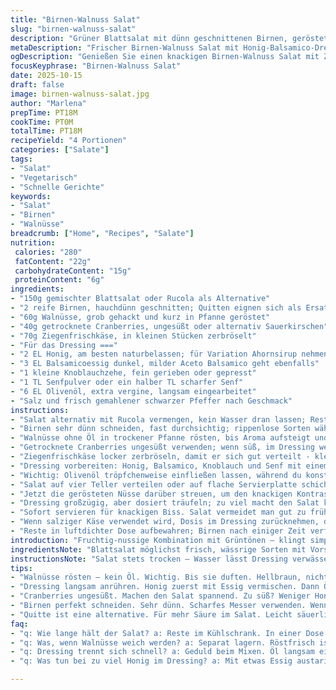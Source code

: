 ```yaml
---
title: "Birnen-Walnuss Salat"
slug: "birnen-walnuss-salat"
description: "Grüner Blattsalat mit dünn geschnittenen Birnen, gerösteten Walnüssen, getrockneten Cranberries und Ziegenfrischkäse. Abgerundet mit einem emulgierten Honig-Balsamico-Dressing. Die Kombination balanciert süß, herb und nussig; Texturspiel dank knackigen Nüssen und cremigem Käse. Zubereitungszeit ca. 15 Minuten. Serviert vier Portionen. Birne getauscht gegen reife Quitte für leicht säuerliche Note; Walnüsse geröstet, für intensiveren Geschmack, das Dressing langsam emulgiert, vermeidet Trennungen. Frische bleibt, trotz leichter Anpassungen, stets erhalten."
metaDescription: "Frischer Birnen-Walnuss Salat mit Honig-Balsamico-Dressing. Ein Genuss für die Sinne. Ideal für ein leichtes Gericht."
ogDescription: "Genießen Sie einen knackigen Birnen-Walnuss Salat mit Ziegenfrischkäse und dem perfekten Dressing."
focusKeyphrase: "Birnen-Walnuss Salat"
date: 2025-10-15
draft: false
image: birnen-walnuss-salat.jpg
author: "Marlena"
prepTime: PT18M
cookTime: PT0M
totalTime: PT18M
recipeYield: "4 Portionen"
categories: ["Salate"]
tags:
- "Salat"
- "Vegetarisch"
- "Schnelle Gerichte"
keywords:
- "Salat"
- "Birnen"
- "Walnüsse"
breadcrumb: ["Home", "Recipes", "Salate"]
nutrition: 
 calories: "280"
 fatContent: "22g"
 carbohydrateContent: "15g"
 proteinContent: "6g"
ingredients:
- "150g gemischter Blattsalat oder Rucola als Alternative"
- "2 reife Birnen, hauchdünn geschnitten; Quitten eignen sich als Ersatz"
- "60g Walnüsse, grob gehackt und kurz in Pfanne geröstet"
- "40g getrocknete Cranberries, ungesüßt oder alternativ Sauerkirschen"
- "70g Ziegenfrischkäse, in kleinen Stücken zerbröselt"
- "Für das Dressing ==="
- "2 EL Honig, am besten naturbelassen; für Variation Ahornsirup nehmen"
- "3 EL Balsamicoessig dunkel, milder Aceto Balsamico geht ebenfalls"
- "1 kleine Knoblauchzehe, fein gerieben oder gepresst"
- "1 TL Senfpulver oder ein halber TL scharfer Senf"
- "6 EL Olivenöl, extra vergine, langsam eingearbeitet"
- "Salz und frisch gemahlener schwarzer Pfeffer nach Geschmack"
instructions:
- "Salat alternativ mit Rucola vermengen, kein Wasser dran lassen; Restfeuchtigkeit dämpft die Knusprigkeit."
- "Birnen sehr dünn schneiden, fast durchsichtig; rippenlose Sorten wählen, am besten reife Williamsbirnen; Quitte bringt mehr Säure, Beeren als Ersatz stets prüfen auf Süße."
- "Walnüsse ohne Öl in trockener Pfanne rösten, bis Aroma aufsteigt und leichte Röstnoten sich entfalten; aufpassen, nicht zu dunkel, sonst bitter."
- "Getrocknete Cranberries ungesüßt verwenden; wenn süß, im Dressing weniger Honig nehmen, sonst zu klebrig."
- "Ziegenfrischkäse locker zerbröseln, damit er sich gut verteilt - kleine Klümpchen vermeiden, sie erschweren gleichmäßiges Verteilen."
- "Dressing vorbereiten: Honig, Balsamico, Knoblauch und Senf mit einem kleinen Schneebesen mischen oder kurz im kleinen Foodprozessor zerkleinern; so lösen sich grobe Partikel besser auf – gerade bei Honig."
- "Wichtig: Olivenöl tröpfchenweise einfließen lassen, während du konstant mixt; so entsteht eine stabile Emulsion, sonst trennt sich das Dressing schnell wieder. Keine Hektik hier, eher Geduld – das zahlt sich aromatisch aus."
- "Salat auf vier Teller verteilen oder auf flache Servierplatte schichten; Birnenscheiben schön gleichmäßig darüber legen – nicht zu dicht, sonst wird es matschig."
- "Jetzt die gerösteten Nüsse darüber streuen, um den knackigen Kontrast zu bekommen; Cranberries folgen; zum Schluss den Ziegenfrischkäse locker verteilen, damit die Texturen erhalten bleiben."
- "Dressing großzügig, aber dosiert träufeln; zu viel macht den Salat klebrig, zu wenig lässt die einzelnen Aromen getrennt. Optimiere nach Geschmack."
- "Sofort servieren für knackigen Biss. Salat vermeidet man gut zu früh zu mischen, sonst verwässert das Dressing und es verliert an Frische."
- "Wenn salziger Käse verwendet wird, Dosis im Dressing zurücknehmen, das verhindert Überwürzung."
- "Reste in luftdichter Dose aufbewahren; Birnen nach einiger Zeit verfärben sich, mit Zitronensaft kann man leicht entgegenwirken; Walnüsse verlieren durch Feuchtigkeit leicht Biss, besser frisch zubereiten."
introduction: "Fruchtig-nussige Kombination mit Grüntönen – klingt simpel, ist aber eine echte Herausforderung, wenn man das Optimum aus Texturen und Aromen herausholen will. Jahre der Versuche zeigen: Pure Zutaten, minimale Handgriffe, und das perfekte Gleichgewicht im Dressing sind entscheidend. Warum Honig und Balsamico? Die Süße trifft Säure, eine klassische Liaison, die den Salat zusammenhält; dazu der Ziegenfrischkäse, der leicht pikant-cremig kontrastiert. Bewährt hat sich die Technik, das Öl langsam einzutragen, nicht einfach reinkleckern – so wird das Dressing dickflüssig und bleibt stabil. Der Salat lebt von knackigen Komponenten, darum die Walnüsse kurz rösten und frisch verwenden. Tipp: Quitte oder andere weniger süße Früchte eignen sich als Alternative zur Birne – das gibt mehr Frische und leicht säuerliche Nuancen, die wunderbar zum Dressing passen."
ingredientsNote: "Blattsalat möglichst frisch, wässrige Sorten mit Vorsicht. Rucola als Ersatz bringt Schärfe; Spinat wird matschig, daher eher nicht empfehlen. Birnen sollten reif, aber fest sein; zu weiche Birnen führen schnell zu matschigem Salat. Getrocknete Beeren kontrollieren, ob zu süß oder sauer; zu dominante Süße das Dressing schnell überladen. Walnüsse in der Pfanne ohne Fett rösten, so entfalten sie ein kräftiges Aroma. Ziegenfrischkäse lässt sich durch Feta ersetzen, falls milderer Geschmack erwünscht; Frischkäse zu neutral, verliert den Biss. Honig nur naturbelassen; wenn Ahornsirup, dann milder, in kleiner Menge. Essig sortenabhängig dosieren, dunkler Balsamico ist oft weicher, aber nicht zu süß. Knoblauch frisch verwenden, kein Pulver; die Frische ist entscheidend, sonst schmeckt das Dressing flach. Olivenöl extra vergine wichtig, sonst wirkt das Dressing plump. Senf gibt die Bindung; mild oder scharf nach Geschmack, aber nicht weglassen."
instructionsNote: "Salat stets trocken – Wasser lässt Dressing verwässern und Blättchen matschig werden. Birnen mit scharfem Messer hauchdünn schneiden; klappt am besten mit Aufschnittmaschine oder langsam per Hand – nicht drücken, sonst zerquetschen sie. Walnüsse vorsichtig rösten, immer mal wenden, sehen sie zu dunkel aus, bittert es. Cranberries behutsam dosieren, sonst werden sie dominante Geschmacksgeber. Dressing langsam zusammenrühren – zuerst Honig mit Essig, Senf und Knoblauch homogen vermischen, dann sehr langsam Olivenöl einarbeiten, möglichst kleine Mengen auf einmal, zwischendurch kräftig rühren. Emulsion sollte cremig, nicht zu dünnflüssig wirken; spürbar sämig am Löffelrand. Den Salat erst kurz vor dem Servieren mit Dressing beträufeln, nicht früher; sonst verliert er die knackige Textur. Teller schön flach wählen, so verteilt sich alles gleichmässiger, keine stinknormale Tiefenteller verwenden, optisch und praktisch. Wer zu große Masse nimmt, endet mit matschigem Salat. Bei Resten Zitrone über die Birnen träufeln, verhindert oxidativen Braunwerdung; Walnüsse separat lagern, sonst weichen sie auf. Die Erfahrung zeigt: Routine in kleiner Küche bringt hier das beste Ergebnis; keine Abkürzungen beim Dressing, sonst schmeckt es flach und trennt sich."
tips:
- "Walnüsse rösten – kein Öl. Wichtig. Bis sie duften. Hellbraun, nicht dunkel. Sonst wird bitter. Immer umrühren. Später gibt es einen tollen, nussigen Geschmack."
- "Dressing langsam anrühren. Honig zuerst mit Essig vermischen. Dann Öl tropfenweise einfließen lassen. Rühren. Cremige Konsistenz wichtig. Nicht einfach alles zusammenkippen."
- "Cranberries ungesüßt. Machen den Salat spannend. Zu süß? Weniger Honig im Dressing nehmen. Balance ist entscheidend. Prüfen ob die Beeren passen."
- "Birnen perfekt schneiden. Sehr dünn. Scharfes Messer verwenden. Wenn sie zu dick sind, kein guter Biss. Transparent, fast. Geschmack kommt so besser zur Geltung."
- "Quitte ist eine alternative. Für mehr Säure im Salat. Leicht säuerlich und frisch. Achte darauf, sie nicht zu weich zu wählen. Birne hat auch seine Vorzüge."
faq:
- "q: Wie lange hält der Salat? a: Reste im Kühlschrank. In einer Dose. Birnen reagieren schnell, oxidieren. Zitronensaft hilft, sie frisch zu halten."
- "q: Was, wenn Walnüsse weich werden? a: Separat lagern. Röstfrisch ist wichtig. So bleibt der Biss erhalten. Frisch zubereiten ist der Schlüssel. Feuchtigkeit meiden."
- "q: Dressing trennt sich schnell? a: Geduld beim Mixen. Öl langsam einarbeiten. Wenn zu schnell, wird es dünn. Stabilität ist wichtig. Rühren bis es gut aussieht."
- "q: Was tun bei zu viel Honig im Dressing? a: Mit etwas Essig austarieren. Milder Essig hilft. Balance finden ist entscheidend. Wenn zu süß, wird der Geschmack flach."

---
```

